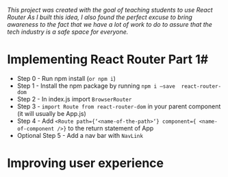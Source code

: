 _This project was created with the goal of teaching students to use React Router
As I built this idea, I also found the perfect excuse to bring awareness to the fact that we have a lot of work to do to assure that the tech industry is a safe space for everyone._

# Implementing React Router Part 1#
* Step 0 - Run npm install (`or npm i`)
* Step 1 - Install the npm package by running `npm i —save  react-router-dom `
* Step 2 - In index.js import `BrowserRouter`
* Step 3 - `import Route from react-router-dom` in your parent component (it will usually be App.js)
* Step 4 - Add `<Route path={‘<name-of-the-path>‘} component={ <name-of-component />}` to the return statement of App
* Optional Step 5 - Add a nav bar with `NavLink`

# Improving user experience #
